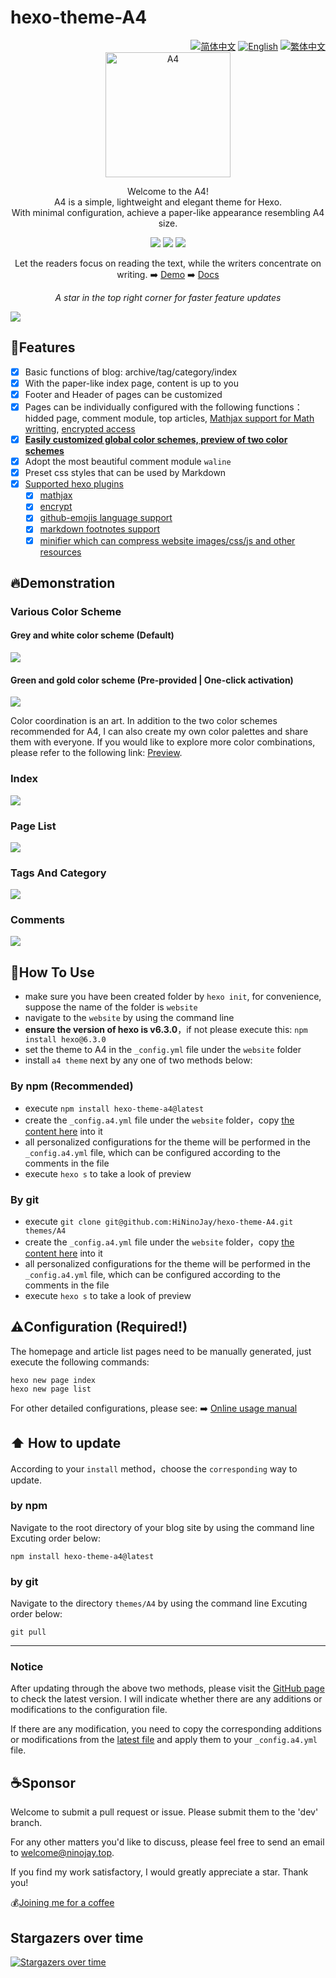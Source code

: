 # hexo-theme-A4

<div align="right">
  <a title="zh-CN" href="https://github.com/HiNinoJay/hexo-theme-A4"> <img src="https://img.shields.io/badge/-简体中文-ffffff?style=for-the-badge" alt="简体中文" /></a>
  <a title="EN" href="README-EN.md">  <img src="https://img.shields.io/badge/-English-24292f?style=for-the-badge" alt="English"></a>
  <a title="zh-TW" href="README_zh-TW.md"><img src="https://img.shields.io/badge/-繁体中文-ffffff?style=for-the-badge" alt="繁体中文"></a>
</div>

<div align="center" >
<a href="https://ninojay.top">
<img width=200px height=200px src="https://jsd.onmicrosoft.cn/npm/hexo-theme-a4@latest/source/img/A4-favicon.png" alt="A4" />
</a>
</div>

<div align="center">

Welcome to the A4!<br/>
A4 is a simple, lightweight and elegant theme for Hexo.<br/>
With minimal configuration, achieve a paper-like appearance resembling A4 size.<br/>



[![](https://img.shields.io/npm/v/hexo-theme-a4?label=VERSION&logo=npm&style=for-the-badge)]()
[![](https://img.shields.io/badge/HEXO-v6.3.0-blue?style=for-the-badge&logo=hexo)](https://hexo.io/zh-cn/index.html)
[![](https://img.shields.io/node/v/hexo?style=for-the-badge&logo=node)](https://nodejs.org/en)

Let the readers focus on reading the text, while the writers concentrate on writing.
➡️ [Demo](https://ninojay.top) ➡️ [Docs](https://doc.ninojay.top)<br/>
  
_A star in the top right corner for faster feature updates_

</div>


[![](https://jsd.onmicrosoft.cn/npm/hexo-theme-a4@latest/source/img/market.png)](https://github.com/HiNinoJay/hexo-theme-A4)

## 🏹️Features

- [x] Basic functions of blog: archive/tag/category/index
- [x] With the paper-like index page, content is up to you
- [x] Footer and Header of pages can be customized
- [x] Pages can be individually configured with the following functions：hidded page, comment module, top articles, [Mathjax support for Math writting](https://ninojay.top/hexoplugin/hexo-filter-mathjax/), [encrypted access](https://ninojay.top/hexoplugin/hexo-blog-encrypt/)
- [x] [**Easily customized global color schemes, preview of two color schemes**](https://ninojay.top/hexoplugin/A4-color-change/)
- [x] Adopt the most beautiful comment module `waline`
- [x] Preset css styles that can be used by Markdown
- [x] [Supported hexo plugins](https://ninojay.top/tags/hexoPlugin/)
  - [x] [mathjax](https://ninojay.top/hexoplugin/hexo-filter-mathjax/)
  - [x] [encrypt](https://ninojay.top/hexoplugin/hexo-blog-encrypt/)
  - [x] [github-emojis language support](https://ninojay.top/hexoplugin/hexo-filter-github-emojis/) 
  - [x] [markdown footnotes support](https://ninojay.top/hexoplugin/hexo-reference/) 
  - [x] [minifier which can compress website images/css/js and other resources](https://ninojay.top/hexoplugin/hexo-all-minifier/) 

## 🔥Demonstration

### Various Color Scheme

#### Grey and white color scheme (Default)
![](https://jsd.onmicrosoft.cn/gh/hininojay/images/a4color/greywhite.png)

#### Green and gold color scheme (Pre-provided | One-click activation)
![](https://jsd.onmicrosoft.cn/gh/hininojay/images/a4color/greengolden.png)

Color coordination is an art. In addition to the two color schemes recommended for A4, I can also create my own color palettes and share them with everyone. If you would like to explore more color combinations, please refer to the following link: [Preview](https://ninojay.top/hexoplugin/A4-color-change/).

### Index

![](https://jsd.onmicrosoft.cn/npm/hexo-theme-a4@latest/source/img/index.png)

### Page List

![](https://jsd.onmicrosoft.cn/npm/hexo-theme-a4@latest/source/img/archive.png)

### Tags And Category

![](https://jsd.onmicrosoft.cn/npm/hexo-theme-a4@latest/source/img/tags&&categories.png)

### Comments

![](https://jsd.onmicrosoft.cn/npm/hexo-theme-a4@latest/source/img/comment.png)


## 👋How To Use

- make sure you have been created folder by `hexo init`, for convenience, suppose the name of the folder is `website`
- navigate to the `website` by using the command line
- **ensure the version of hexo is v6.3.0**，if not please execute this: `npm install hexo@6.3.0`
- set the theme to A4 in the `_config.yml` file under the `website` folder
- install `a4 theme` next by any one of two methods below:

### By npm (Recommended)
- execute `npm install hexo-theme-a4@latest`
- create the `_config.a4.yml` file under the `website` folder，copy [the content here](https://github.com/HiNinoJay/hexo-theme-A4/blob/main/_config.yml) into it
- all personalized configurations for the theme will be performed in the `_config.a4.yml` file, which can be configured according to the comments in the file
- execute `hexo s` to take a look of preview

### By git
- execute `git clone git@github.com:HiNinoJay/hexo-theme-A4.git themes/A4`
- create the `_config.a4.yml` file under the `website` folder，copy [the content here](https://github.com/HiNinoJay/hexo-theme-A4/blob/main/_config.yml) into it
- all personalized configurations for the theme will be performed in the `_config.a4.yml` file, which can be configured according to the comments in the file
- execute `hexo s` to take a look of preview

## ⚠️Configuration (Required!)

The homepage and article list pages need to be manually generated, just execute the following commands:
```shell
hexo new page index
hexo new page list
```

For other detailed configurations, please see:
➡️ [Online usage manual](https://doc.ninojay.top)

## ⬆️ How to update
According to your `install` method，choose the `corresponding` way to update.

### by npm

Navigate to the root directory of your blog site by using the command line
Excuting order below:

```shell
npm install hexo-theme-a4@latest
```

### by git
Navigate to the directory `themes/A4` by using the command line
Excuting order below:

```shell
git pull
```
---

### Notice
After updating through the above two methods, please visit the [GitHub page](https://github.com/HiNinoJay/hexo-theme-A4/releases) to check the latest version. I will indicate whether there are any additions or modifications to the configuration file.

If there are any modification, you need to copy the corresponding additions or modifications from the [latest file](https://github.com/HiNinoJay/hexo-theme-A4/blob/main/_config.yml) and apply them to your `_config.a4.yml` file.

## ☕️Sponsor

Welcome to submit a pull request or issue. Please submit them to the 'dev' branch.

For any other matters you'd like to discuss, please feel free to send an email to welcome@ninojay.top.

If you find my work satisfactory, I would greatly appreciate a star. Thank you!

💰[Joining me for a coffee](https://ninojay.top/supportbymoney/)


## Stargazers over time

[![Stargazers over time](https://starchart.cc/HiNinoJay/hexo-theme-A4.svg)](https://starchart.cc/HiNinoJay/hexo-theme-A4)


